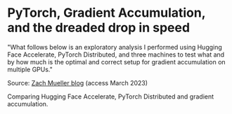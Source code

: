 # PyTorch, Gradient Accumulation, and the dreaded drop in speed

"What follows below is an exploratory analysis I performed using Hugging Face Accelerate, PyTorch Distributed, and three machines to test what and by how much is the optimal and correct setup for gradient accumulation on multiple GPUs."

Source: [Zach Mueller blog](https://muellerzr.github.io/blog/gradient_accumulation.html) (access March 2023)

Comparing Hugging Face Accelerate, PyTorch Distributed and gradient accumulation.
